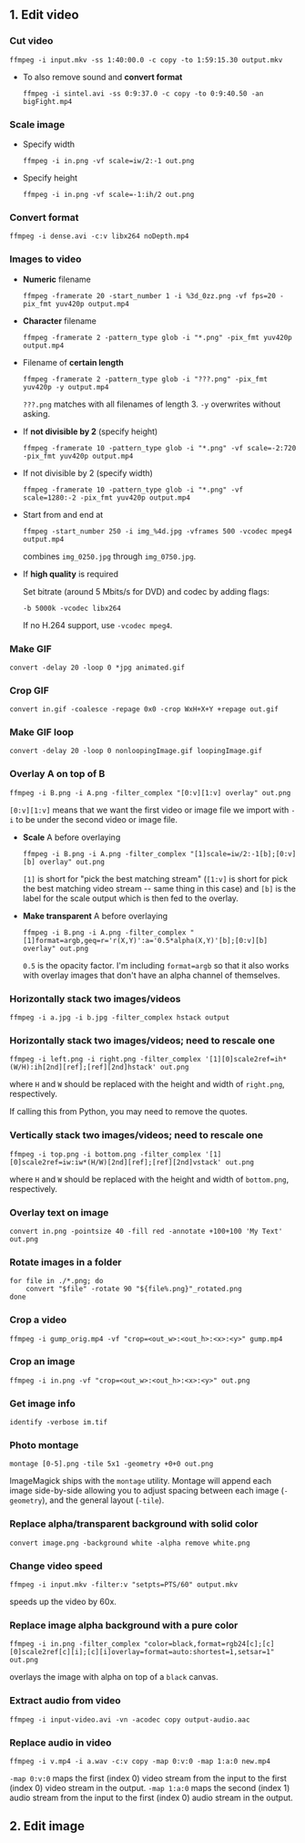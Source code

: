 ## 1. Edit video

### Cut video

```
ffmpeg -i input.mkv -ss 1:40:00.0 -c copy -to 1:59:15.30 output.mkv
```

* To also remove sound and **convert format**

	```
	ffmpeg -i sintel.avi -ss 0:9:37.0 -c copy -to 0:9:40.50 -an bigFight.mp4
	```


### Scale image

* Specify width

	```
	ffmpeg -i in.png -vf scale=iw/2:-1 out.png
	```

* Specify height

	```
	ffmpeg -i in.png -vf scale=-1:ih/2 out.png
	```


### Convert format

```
ffmpeg -i dense.avi -c:v libx264 noDepth.mp4
```


### Images to video

* **Numeric** filename

	```
	ffmpeg -framerate 20 -start_number 1 -i %3d_0zz.png -vf fps=20 -pix_fmt yuv420p output.mp4
	```

* **Character** filename

	```
	ffmpeg -framerate 2 -pattern_type glob -i "*.png" -pix_fmt yuv420p output.mp4
	```

* Filename of **certain length**

	```
	ffmpeg -framerate 2 -pattern_type glob -i "???.png" -pix_fmt yuv420p -y output.mp4
	```

	`???.png` matches with all filenames of length 3. `-y` overwrites without asking.

* If **not divisible by 2** (specify height)

	```
	ffmpeg -framerate 10 -pattern_type glob -i "*.png" -vf scale=-2:720 -pix_fmt yuv420p output.mp4
	```

* If not divisible by 2 (specify width)

	```
	ffmpeg -framerate 10 -pattern_type glob -i "*.png" -vf scale=1280:-2 -pix_fmt yuv420p output.mp4
	```

* Start from and end at

	```
	ffmpeg -start_number 250 -i img_%4d.jpg -vframes 500 -vcodec mpeg4 output.mp4
	```

	combines `img_0250.jpg` through `img_0750.jpg`.

* If **high quality** is required

	Set bitrate (around 5 Mbits/s for DVD) and codec by adding flags:

	```
	-b 5000k -vcodec libx264
	```

	If no H.264 support, use `-vcodec mpeg4`.


### Make GIF

```
convert -delay 20 -loop 0 *jpg animated.gif
```


### Crop GIF

```
convert in.gif -coalesce -repage 0x0 -crop WxH+X+Y +repage out.gif
```


### Make GIF loop

```
convert -delay 20 -loop 0 nonloopingImage.gif loopingImage.gif
```


### Overlay A on top of B

```
ffmpeg -i B.png -i A.png -filter_complex "[0:v][1:v] overlay" out.png
```

`[0:v][1:v]` means that we want the first video or image file we import with `-i` to be under the second video or image file.


* **Scale** A before overlaying

	```
	ffmpeg -i B.png -i A.png -filter_complex "[1]scale=iw/2:-1[b];[0:v][b] overlay" out.png
	```

	`[1]` is short for "pick the best matching stream" (`[1:v]` is short for pick the best matching video stream -- same thing in this case) and `[b]` is the label for the scale output which is then fed to the overlay.

* **Make transparent** A before overlaying

	```
	ffmpeg -i B.png -i A.png -filter_complex "[1]format=argb,geq=r='r(X,Y)':a='0.5*alpha(X,Y)'[b];[0:v][b] overlay" out.png
	```

	`0.5` is the opacity factor. I'm including `format=argb` so that it also works with overlay images that don't have an alpha channel of themselves.


### Horizontally stack two images/videos

```
ffmpeg -i a.jpg -i b.jpg -filter_complex hstack output
```


### Horizontally stack two images/videos; need to rescale one

```
ffmpeg -i left.png -i right.png -filter_complex '[1][0]scale2ref=ih*(W/H):ih[2nd][ref];[ref][2nd]hstack' out.png
```

where `H` and `W` should be replaced with the height and width of `right.png`, respectively.

If calling this from Python, you may need to remove the quotes.


### Vertically stack two images/videos; need to rescale one

```
ffmpeg -i top.png -i bottom.png -filter_complex '[1][0]scale2ref=iw:iw*(H/W)[2nd][ref];[ref][2nd]vstack' out.png
```

where `H` and `W` should be replaced with the height and width of `bottom.png`, respectively.


### Overlay text on image

```
convert in.png -pointsize 40 -fill red -annotate +100+100 'My Text' out.png
```


### Rotate images in a folder

```
for file in ./*.png; do
    convert "$file" -rotate 90 "${file%.png}"_rotated.png
done
```


### Crop a video

```
ffmpeg -i gump_orig.mp4 -vf "crop=<out_w>:<out_h>:<x>:<y>" gump.mp4
```


### Crop an image

```
ffmpeg -i in.png -vf "crop=<out_w>:<out_h>:<x>:<y>" out.png
```


### Get image info

```
identify -verbose im.tif
```


### Photo montage

```
montage [0-5].png -tile 5x1 -geometry +0+0 out.png
```

ImageMagick ships with the `montage` utility. Montage will append each image side-by-side allowing you to adjust spacing between each image (`-geometry`), and the general layout (`-tile`).


### Replace alpha/transparent background with solid color

```
convert image.png -background white -alpha remove white.png
```


### Change video speed

```
ffmpeg -i input.mkv -filter:v "setpts=PTS/60" output.mkv 
```
speeds up the video by 60x.


### Replace image alpha background with a pure color

```
ffmpeg -i in.png -filter_complex "color=black,format=rgb24[c];[c][0]scale2ref[c][i];[c][i]overlay=format=auto:shortest=1,setsar=1" out.png
```
overlays the image with alpha on top of a `black` canvas.


### Extract audio from video

```
ffmpeg -i input-video.avi -vn -acodec copy output-audio.aac
```


### Replace audio in video

```
ffmpeg -i v.mp4 -i a.wav -c:v copy -map 0:v:0 -map 1:a:0 new.mp4
```

`-map 0:v:0` maps the first (index 0) video stream from the input to the first (index 0) video stream in the output.
`-map 1:a:0` maps the second (index 1) audio stream from the input to the first (index 0) audio stream in the output.

## 2. Edit image
